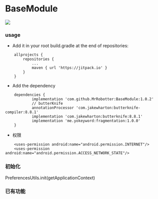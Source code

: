 # BaseModule
[![](https://jitpack.io/v/MrRobotter/BaseModule.svg)](https://jitpack.io/#MrRobotter/BaseModule)

### usage
* Add it in your root build.gradle at the end of repositories:


````
	allprojects {
		repositories {
			...
			maven { url 'https://jitpack.io' }
		}
	}
````
* Add the dependency
````
	dependencies {
	        implementation 'com.github.MrRobotter:BaseModule:1.0.2'
	       	// butterKnife
    		annotationProcessor 'com.jakewharton:butterknife-compiler:8.8.1'
    		implementation 'com.jakewharton:butterknife:8.8.1'
    	    implementation 'me.yokeyword:fragmentation:1.0.0'
	}

````

* 权限
````
 	<uses-permission android:name="android.permission.INTERNET"/>
    <uses-permission android:name="android.permission.ACCESS_NETWORK_STATE"/>

````

### 初始化
PreferencesUtils.init(getApplicationContext)

### 已有功能


